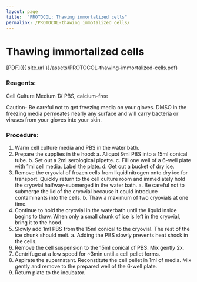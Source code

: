```yaml
---
layout: page
title:  "PROTOCOL: Thawing immortalized cells"
permalink: /PROTOCOL-thawing_immotalized_cells/
---
```

# Thawing immortalized cells
[PDF]({{ site.url }}/assets/PROTOCOL-thawing-immortalized-cells.pdf)

### Reagents:
Cell Culture Medium
1X PBS, calcium-free

Caution- Be careful not to get freezing media on your gloves. DMSO in the freezing media permeates nearly any surface and will carry bacteria or viruses from your gloves into your skin.

### Procedure:
1. Warm cell culture media and PBS in the water bath. 
2. Prepare the supplies in the hood: 
   a. Aliquot 9ml PBS into a 15ml conical tube.
   b. Set out a 2ml serological pipette.
   c. Fill one well of a 6-well plate with 1ml cell media. Label the plate.
   d. Get out a bucket of dry ice.
3. Remove the cryovial of frozen cells from liquid nitrogen onto dry ice for transport. Quickly return to the cell culture room and immediately hold the cryovial halfway-submerged in the water bath. 
   a. Be careful not to submerge the lid of the cryovial because it could introduce contaminants into the cells.
   b. Thaw a maximum of two cryovials at one time.
4. Continue to hold the cryovial in the waterbath until the liquid inside begins to thaw. When only a small chunk of ice is left in the cryovial, bring it to the hood.
5. Slowly add 1ml PBS from the 15ml conical to the cryovial. The rest of the ice chunk should melt.
   a. Adding the PBS slowly prevents heat shock in the cells.
6. Remove the cell suspension to the 15ml conical of PBS. Mix gently 2x.
7. Centrifuge at a low speed for ~3min until a cell pellet forms.
8. Aspirate the supernatant. Reconstitute the cell pellet in 1ml of media. Mix gently and remove to the prepared well of the 6-well plate.
9. Return plate to the incubator.

